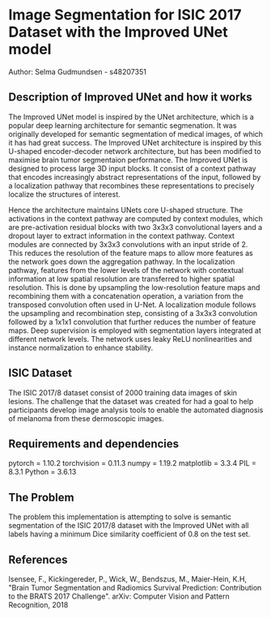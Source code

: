# Image Segmentation for ISIC 2017 Dataset with the Improved UNet model

Author: Selma Gudmundsen - s48207351

## Description of Improved UNet and how it works

The Improved UNet model is inspired by the UNet architecture, which is a popular deep learning architecture for semantic segmenation. It was originally developed for semantic segmentation of medical images, of which it has had great success. The Improved UNet architecture is inspired by this U-shaped encoder-decoder network architecture, but has been modified to maximise brain tumor segmentaion performance. The Improved UNet is designed to process large 3D input blocks. It consist of a context pathway that encodes increasingly abstract representations of the input, followed by a localization pathway that recombines these representations to precisely localize the structures of interest.

Hence the architecture maintains UNets core U-shaped structure. The activations in the context pathway are computed by context modules, which are pre-activation residual blocks with two 3x3x3 convolutional layers and a dropout layer to extract information in the context pathway. Context modules are connected by 3x3x3 convolutions with an input stride of 2. This reduces the resolution of the feature maps to allow more features as the network goes down the aggregation pathway. In the localization pathway, features from the lower levels of the network with contextual information at low spatial resolution are transferred to higher spatial resolution. This is done by upsampling the low-resolution feature maps and recombining them with a concatenation operation, a variation from the transposed convolution often used in U-Net. A localization module follows the upsampling and recombination step, consisting of a 3x3x3 convolution followed by a 1x1x1 convolution that further reduces the number of feature maps. Deep supervision is employed with segmentation layers integrated at different network levels. The network uses leaky ReLU nonlinearities and instance normalization to enhance stability.

## ISIC Dataset

The ISIC 2017/8 dataset consist of 2000 training data images of skin lesions. The challenge that the dataset was created for had a goal to help participants develop image analysis tools to enable the automated diagnosis of melanoma from these dermoscopic images.

## Requirements and dependencies

pytorch = 1.10.2
torchvision = 0.11.3
numpy = 1.19.2
matplotlib = 3.3.4
PIL = 8.3.1
Python = 3.6.13

## The Problem

The problem this implementation is attempting to solve is semantic segmentation of the ISIC 2017/8 dataset with the Improved UNet with all labels having a minimum Dice similarity coefficient of 0.8 on the test set.

## References

Isensee, F., Kickingereder, P., Wick, W., Bendszus, M., Maier-Hein, K.H, "Brain Tumor Segmentation and Radiomics Survival Prediction: Contribution to the BRATS 2017 Challenge". arXiv: Computer Vision and Pattern Recognition, 2018
